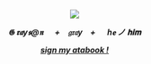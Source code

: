 
<h5 align="center"
  
 ![](https://64.media.tumblr.com/f5100189dfbedf8276c743b168303fc6/4118a06fc1616a9e-b1/s250x400/e31a4b710c4524ebfe64fd296bd5763ba1cc5899.gifv)

𝕲 𝖗𝖆y𝖘@𝖓 　 +　𝔤𝔯𝔞y　+ 　 h𝐞  ノ   𝐡𝐢𝐦

 [sign my atabook !](https://sixerpines.atabook.org)
